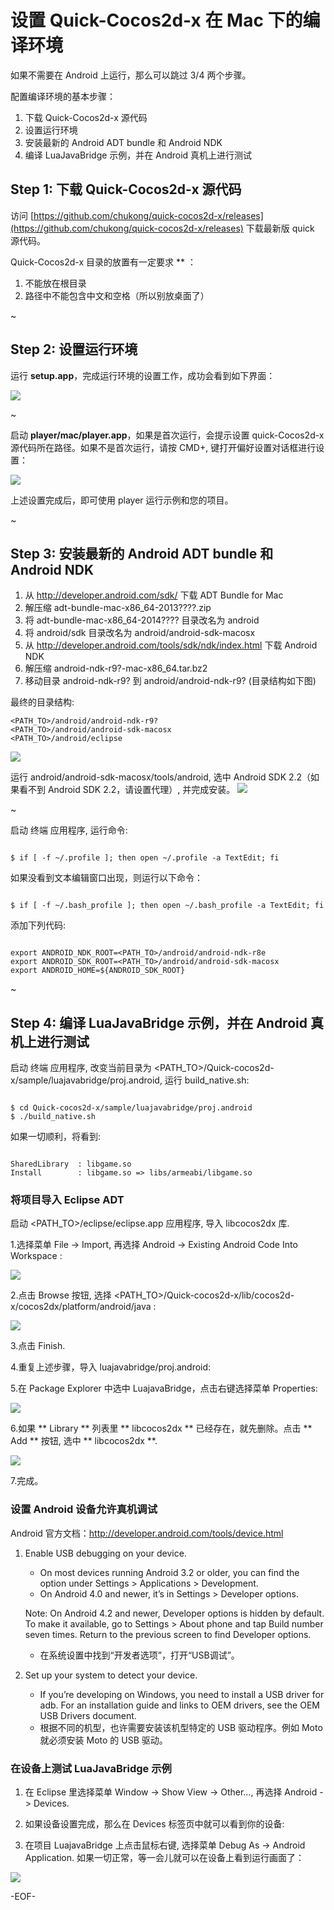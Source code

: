 # 设置 Quick-Cocos2d-x 在 Mac 下的编译环境 #

如果不需要在 Android 上运行，那么可以跳过 3/4 两个步骤。

配置编译环境的基本步骤：

1. 下载 Quick-Cocos2d-x 源代码
2. 设置运行环境
3. 安装最新的 Android ADT bundle 和 Android NDK
4. 编译 LuaJavaBridge 示例，并在 Android 真机上进行测试


## Step 1: 下载 Quick-Cocos2d-x 源代码 ##

访问 [https://github.com/chukong/quick-cocos2d-x/releases](https://github.com/chukong/quick-cocos2d-x/releases) 下载最新版 quick 源代码。

Quick-Cocos2d-x 目录的放置有一定要求 ** ：

1. 不能放在根目录
2. 路径中不能包含中文和空格（所以别放桌面了）

~


## Step 2: 设置运行环境

运行 **setup.app**，完成运行环境的设置工作，成功会看到如下界面：

![](res/howto_setup_development_environment_mac_00.png)

~


启动 **player/mac/player.app**，如果是首次运行，会提示设置 quick-Cocos2d-x 源代码所在路径。如果不是首次运行，请按 CMD+, 键打开偏好设置对话框进行设置：

![](res/howto_setup_development_environment_mac_01.png)

上述设置完成后，即可使用 player 运行示例和您的项目。

~


## Step 3: 安装最新的 Android ADT bundle 和 Android NDK ##

1. 从 http://developer.android.com/sdk/ 下载 ADT Bundle for Mac
2. 解压缩 adt-bundle-mac-x86_64-2013????.zip
3. 将 adt-bundle-mac-x86_64-2014???? 目录改名为 android
4. 将 android/sdk 目录改名为 android/android-sdk-macosx
5. 从 http://developer.android.com/tools/sdk/ndk/index.html 下载 Android NDK
6. 解压缩 android-ndk-r9?-mac-x86_64.tar.bz2
7. 移动目录 android-ndk-r9? 到 android/android-ndk-r9?   (目录结构如下图)

最终的目录结构:

	<PATH_TO>/android/android-ndk-r9?
	<PATH_TO>/android/android-sdk-macosx
	<PATH_TO>/android/eclipse

![](res/howto_setup_development_environment_mac_02.png)


运行 android/android-sdk-macosx/tools/android, 选中 Android SDK 2.2（如果看不到 Android SDK 2.2，请设置代理）, 并完成安装。
![](res/howto_setup_development_environment_mac_03.png)

~


启动 终端 应用程序, 运行命令:

```

$ if [ -f ~/.profile ]; then open ~/.profile -a TextEdit; fi

```


如果没看到文本编辑窗口出现，则运行以下命令：

```

$ if [ -f ~/.bash_profile ]; then open ~/.bash_profile -a TextEdit; fi

```

添加下列代码:

```

export ANDROID_NDK_ROOT=<PATH_TO>/android/android-ndk-r8e
export ANDROID_SDK_ROOT=<PATH_TO>/android/android-sdk-macosx
export ANDROID_HOME=${ANDROID_SDK_ROOT}

```

~


## Step 4: 编译 LuaJavaBridge 示例，并在 Android 真机上进行测试 ##

启动 终端 应用程序, 改变当前目录为 <PATH_TO>/Quick-cocos2d-x/sample/luajavabridge/proj.android, 运行 build_native.sh:

```

$ cd Quick-cocos2d-x/sample/luajavabridge/proj.android
$ ./build_native.sh

```


如果一切顺利，将看到:

```

SharedLibrary  : libgame.so
Install        : libgame.so => libs/armeabi/libgame.so

```

### 将项目导入 Eclipse ADT ###

启动 <PATH_TO>/eclipse/eclipse.app 应用程序, 导入 libcocos2dx 库.

1.选择菜单 File -> Import, 再选择 Android -> Existing Android Code Into Workspace :

![](res/howto_setup_development_environment_mac_05.png)

2.点击 Browse 按钮, 选择 <PATH_TO>/Quick-cocos2d-x/lib/cocos2d-x/cocos2dx/platform/android/java :

![](res/howto_setup_development_environment_mac_06.png)

3.点击 Finish.

4.重复上述步骤，导入 luajavabridge/proj.android:

5.在 Package Explorer 中选中 LuajavaBridge，点击右键选择菜单 Properties:

![](res/howto_setup_development_environment_mac_07.png)

6.如果 ** Library ** 列表里 ** libcocos2dx ** 已经存在，就先删除。点击 ** Add ** 按钮, 选中 ** libcocos2dx **.

![](res/howto_setup_development_environment_mac_08.png)

7.完成。

### 设置 Android 设备允许真机调试 ###

Android 官方文档：http://developer.android.com/tools/device.html

1. Enable USB debugging on your device.
	* On most devices running Android 3.2 or older, you can find the option under Settings > Applications > Development.
	* On Android 4.0 and newer, it’s in Settings > Developer options.

	Note: On Android 4.2 and newer, Developer options is hidden by default. To make it available, go to Settings > About phone and tap Build number seven times. Return to the previous screen to find Developer options.
	* 在系统设置中找到“开发者选项”，打开“USB调试”。
2. Set up your system to detect your device.
	* If you’re developing on Windows, you need to install a USB driver for adb. For an installation guide and links to OEM drivers, see the OEM USB Drivers document.
	* 根据不同的机型，也许需要安装该机型特定的 USB 驱动程序。例如 Moto 就必须安装 Moto 的 USB 驱动。

### 在设备上测试 LuaJavaBridge 示例 ###

1. 在 Eclipse 里选择菜单 Window -> Show View -> Other…, 再选择 Android -> Devices.

2. 如果设备设置完成，那么在 Devices 标签页中就可以看到你的设备:

3. 在项目 LuajavaBridge 上点击鼠标右键, 选择菜单 Debug As -> Android Application. 如果一切正常，等一会儿就可以在设备上看到运行画面了：

![](res/howto_setup_development_environment_mac_09.png)

\-EOF\-
